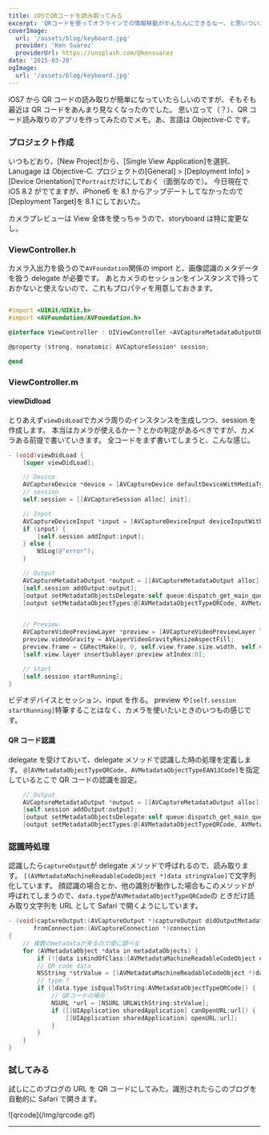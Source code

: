```yaml
---
title: iOSでQRコードを読み取ってみる
excerpt: 'QRコードを使ってオフラインでの情報移動がかんたんにできるなー、と思いついた。'
coverImage:
  url: '/assets/blog/keyboard.jpg'
  provider: 'Ken Suarez'
  providerUrl: https://unsplash.com/@kensuarez
date: '2015-03-20'
ogImage:
  url: '/assets/blog/keyboard.jpg'
---
```


iOS7 から QR コードの読み取りが簡単になっていたらしいのですが、そもそも最近は QR コードをあんまり見なくなったのでした。
思い立って（？）、QR コード読み取りのアプリを作ってみたのでメモ。あ、言語は Objective-C です。

<span class="more"></span>

### プロジェクト作成

いつもどおり、[New Project]から、[Single View Application]を選択、Lanugage は Objective-C.
プロジェクトの[General] > [Deployment Info] > [Device Orientation]で`Portrait`だけにしておく（面倒なので）。
今日現在で iOS 8.2 がでてますが、iPhone6 を 8.1 からアップデートしてなかったので[Deployment Target]を 8.1 にしておいた。

カメラプレビューは View 全体を使っちゃうので、storyboard は特に変更なし。

### ViewController.h

カメラ入出力を扱うので`AVFoundation`関係の import と、画像認識のメタデータを扱う delegate が必要です。
あとカメラのセッションをインスタンスで持っておかないと使えないので、これもプロパティを用意しておきます。

```objectivec

#import <UIKit/UIKit.h>
#import <AVFoundation/AVFoundation.h>

@interface ViewController : UIViewController <AVCaptureMetadataOutputObjectsDelegate>

@property (strong, nonatomic) AVCaptureSession* session;

@end

```

### ViewController.m

#### viewDidload

とりあえず`viewDidLoad`でカメラ周りのインスタンスを生成しつつ、session を作成します。
本当はカメラが使えるかー？とかの判定があるべきですが、カメラある前提で書いていきます。
全コードをまず書いてしまうと、こんな感じ。

```objectivec
- (void)viewDidLoad {
    [super viewDidLoad];

    // Device
    AVCaptureDevice *device = [AVCaptureDevice defaultDeviceWithMediaType:AVMediaTypeVideo];
    // session
    self.session = [[AVCaptureSession alloc] init];

    // Input
    AVCaptureDeviceInput *input = [AVCaptureDeviceInput deviceInputWithDevice:device error:nil];
    if (input) {
        [self.session addInput:input];
    } else {
        NSLog(@"error");
    }

    // Output
    AVCaptureMetadataOutput *output = [[AVCaptureMetadataOutput alloc] init];
    [self.session addOutput:output];
    [output setMetadataObjectsDelegate:self queue:dispatch_get_main_queue()];
    [output setMetadataObjectTypes:@[AVMetadataObjectTypeQRCode, AVMetadataObjectTypeEAN13Code]];


    // Preview
    AVCaptureVideoPreviewLayer *preview = [AVCaptureVideoPreviewLayer layerWithSession:self.session];
    preview.videoGravity = AVLayerVideoGravityResizeAspectFill;
    preview.frame = CGRectMake(0, 0, self.view.frame.size.width, self.view.frame.size.height);
    [self.view.layer insertSublayer:preview atIndex:0];

    // Start
    [self.session startRunning];
}

```

ビデオデバイスとセッション、input を作る。
preview や`[self.session startRunning]`特筆することはなく、カメラを使いたいときのいつもの感じです。

#### QR コード認識

delegate を受けておいて、delegate メソッドで認識した時の処理を定義します。
`@[AVMetadataObjectTypeQRCode, AVMetadataObjectTypeEAN13Code]`を指定しているとこで QR コードの認識を設定。

```objectivec
    // Output
    AVCaptureMetadataOutput *output = [[AVCaptureMetadataOutput alloc] init];
    [self.session addOutput:output];
    [output setMetadataObjectsDelegate:self queue:dispatch_get_main_queue()];
    [output setMetadataObjectTypes:@[AVMetadataObjectTypeQRCode, AVMetadataObjectTypeEAN13Code]];

```

### 認識時処理

認識したら`captureOutput`が delegate メソッドで呼ばれるので、読み取ります。
`[(AVMetadataMachineReadableCodeObject *)data stringValue]`で文字列化しています。
顔認識の場合とか、他の識別が動作した場合もこのメソッドが呼ばれてしまうので、`data.type`が`AVMetadataObjectTypeQRCode`の
ときだけ読み取り文字列を URL として Safari で開くようにしています。

```objectivec
- (void)captureOutput:(AVCaptureOutput *)captureOutput didOutputMetadataObjects:(NSArray *)metadataObjects
       fromConnection:(AVCaptureConnection *)connection
{
    // 複数のmetadataが来るので順に調べる
    for (AVMetadataObject *data in metadataObjects) {
        if (![data isKindOfClass:[AVMetadataMachineReadableCodeObject class]]) continue;
        // QR code data
        NSString *strValue = [(AVMetadataMachineReadableCodeObject *)data stringValue];
        // type ?
        if ([data.type isEqualToString:AVMetadataObjectTypeQRCode]) {
            // QRコードの場合
            NSURL *url = [NSURL URLWithString:strValue];
            if ([[UIApplication sharedApplication] canOpenURL:url]) {
                [[UIApplication sharedApplication] openURL:url];
            }
        }
    }
}
```

### 試してみる

試しにこのブログの URL を QR コードにしてみた。識別されたらこのブログを自動的に Safari で開きます。

<div class="img">![qrcode](/img/qrcode.gif)</div>

---
